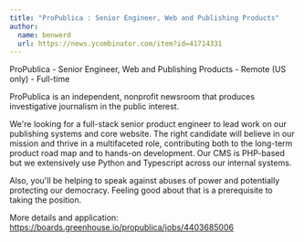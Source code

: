 ```yaml
---
title: "ProPublica : Senior Engineer, Web and Publishing Products"
author:
  name: benwerd
  url: https://news.ycombinator.com/item?id=41714331
---
```

ProPublica - Senior Engineer, Web and Publishing Products - Remote (US only) - Full-time

ProPublica is an independent, nonprofit newsroom that produces investigative journalism in the public interest.

We&#x27;re looking for a full-stack senior product engineer to lead work on our publishing systems and core website. The right candidate will believe in our mission and thrive in a multifaceted role, contributing both to the long-term product road map and to hands-on development. Our CMS is PHP-based but we extensively use Python and Typescript across our internal systems.

Also, you&#x27;ll be helping to speak against abuses of power and potentially protecting our democracy. Feeling good about that is a prerequisite to taking the position.

More details and application: <a href="https:&#x2F;&#x2F;boards.greenhouse.io&#x2F;propublica&#x2F;jobs&#x2F;4403685006" rel="nofollow">https:&#x2F;&#x2F;boards.greenhouse.io&#x2F;propublica&#x2F;jobs&#x2F;4403685006</a>
<JobApplication />
